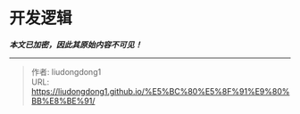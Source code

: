 # 开发逻辑

***本文已加密，因此其原始内容不可见！***

---

> 作者: liudongdong1  
> URL: https://liudongdong1.github.io/%E5%BC%80%E5%8F%91%E9%80%BB%E8%BE%91/  

